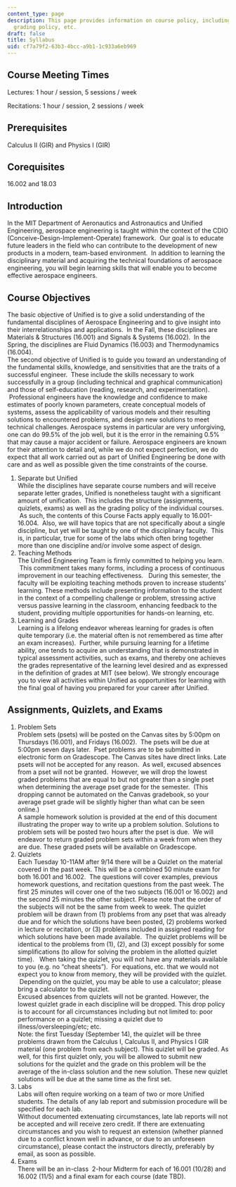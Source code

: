 ```yaml
---
content_type: page
description: This page provides information on course policy, including course objectives,
  grading policy, etc.
draft: false
title: Syllabus
uid: cf7a79f2-63b3-4bcc-a9b1-1c933a6eb969
---
```

## Course Meeting Times

Lectures: 1 hour / session, 5 sessions / week

Recitations: 1 hour / session, 2 sessions / week

## Prerequisites

Calculus II (GIR) and Physics I (GIR)

## Corequisites

16.002 and 18.03

## Introduction

In the MIT Department of Aeronautics and Astronautics and Unified Engineering, aerospace engineering is taught within the context of the CDIO (Conceive-Design-Implement-Operate) framework.  Our goal is to educate future leaders in the field who can contribute to the development of new products in a modern, team-based environment.  In addition to learning the disciplinary material and acquiring the technical foundations of aerospace engineering, you will begin learning skills that will enable you to become effective aerospace engineers.

## Course Objectives

The basic objective of Unified is to give a solid understanding of the fundamental disciplines of Aerospace Engineering and to give insight into their interrelationships and applications.  In the Fall, these disciplines are Materials & Structures (16.001) and Signals & Systems (16.002).  In the Spring, the disciplines are Fluid Dynamics (16.003) and Thermodynamics (16.004).       
The second objective of Unified is to guide you toward an understanding of the fundamental skills, knowledge, and sensitivities that are the traits of a successful engineer.  These include the skills necessary to work successfully in a group (including technical and graphical communication) and those of self-education (reading, research, and experimentation).  Professional engineers have the knowledge and confidence to make estimates of poorly known parameters, create conceptual models of systems, assess the applicability of various models and their resulting solutions to encountered problems, and design new solutions to meet technical challenges. Aerospace systems in particular are very unforgiving, one can do 99.5% of the job well, but it is the error in the remaining 0.5% that may cause a major accident or failure. Aerospace engineers are known for their attention to detail and, while we do not expect perfection, we do expect that all work carried out as part of Unified Engineering be done with care and as well as possible given the time constraints of the course. 

1. Separate but Unified      
    While the disciplines have separate course numbers and will receive separate letter grades, Unified is nonetheless taught with a significant amount of unification.  This includes the structure (assignments, quizlets, exams) as well as the grading policy of the individual courses.  As such, the contents of this Course Facts apply equally to 16.001-16.004.  Also, we will have topics that are not specifically about a single discipline, but yet will be taught by one of the disciplinary faculty.  This is, in particular, true for some of the labs which often bring together more than one discipline and/or involve some aspect of design.
2. Teaching Methods      
    The Unified Engineering Team is firmly committed to helping you learn.  This commitment takes many forms, including a process of continuous improvement in our teaching effectiveness.   During this semester, the faculty will be exploiting teaching methods proven to increase students’ learning. These methods include presenting information to the student in the context of a compelling challenge or problem, stressing active versus passive learning in the classroom, enhancing feedback to the student, providing multiple opportunities for hands-on learning, etc.
3. Learning and Grades      
    Learning is a lifelong endeavor whereas learning for grades is often quite temporary (i.e. the material often is not remembered as time after an exam increases).  Further, while pursuing learning for a lifetime ability, one tends to acquire an understanding that is demonstrated in typical assessment activities, such as exams, and thereby one achieves the grades representative of the learning level desired and as expressed in the definition of grades at MIT (see below). We strongly encourage you to view all activities within Unified as opportunities for learning with the final goal of having you prepared for your career after Unified.

## Assignments, Quizlets, and Exams 

1. Problem Sets    
    Problem sets (psets) will be posted on the Canvas sites by 5:00pm on Thursdays (16.001), and Fridays (16.002).  The psets will be due at 5:00pm seven days later.  Pset problems are to be submitted in electronic form on Gradescope. The Canvas sites have direct links. Late psets will not be accepted for any reason.  As well, excused absences from a pset will not be granted.  However, we will drop the lowest graded problems that are equal to but not greater than a single pset when determining the average pset grade for the semester.  (This dropping cannot be automated on the Canvas gradebook, so your average pset grade will be slightly higher than what can be seen online.)    
    A sample homework solution is provided at the end of this document illustrating the proper way to write up a problem solution. Solutions to problem sets will be posted two hours after the pset is due.  We will endeavor to return graded problem sets within a week from when they are due. These graded psets will be available on Gradescope.
2. Quizlets    
    Each Tuesday 10-11AM after 9/14 there will be a Quizlet on the material covered in the past week. This will be a combined 50 minute exam for both 16.001 and 16.002.  The questions will cover examples, previous homework questions, and recitation questions from the past week. The first 25 minutes will cover one of the two subjects (16.001 or 16.002) and the second 25 minutes the other subject. Please note that the order of the subjects will not be the same from week to week. The quizlet problem will be drawn from (1) problems from any pset that was already due and for which the solutions have been posted, (2) problems worked in lecture or recitation, or (3) problems included in assigned reading for which solutions have been made available.  The quizlet problems will be identical to the problems from (1), (2), and (3) except possibly for some simplifications (to allow for solving the problem in the allotted quizlet time).   When taking the quizlet, you will not have any materials available to you (e.g. no “cheat sheets”).  For equations, etc. that we would not expect you to know from memory, they will be provided with the quizlet.  Depending on the quizlet, you may be able to use a calculator; please bring a calculator to the quizlet.    
    Excused absences from quizlets will not be granted. However, the lowest quizlet grade in each discipline will be dropped. This drop policy is to account for all circumstances including but not limited to: poor performance on a quizlet; missing a quizlet due to illness/oversleeping/etc; etc.    
    Note: the first Tuesday (September 14), the quizlet will be three problems drawn from the Calculus I, Calculus II, and Physics I GIR material (one problem from each subject). This quizlet will be graded. As well, for this first quizlet only, you will be allowed to submit new solutions for the quizlet and the grade on this problem will be the average of the in-class solution and the new solution. These new quizlet solutions will be due at the same time as the first set. 
3. Labs    
    Labs will often require working on a team of two or more Unified students. The details of any lab report and submission procedure will be specified for each lab.      
    Without documented extenuating circumstances, late lab reports will not be accepted and will receive zero credit. If there are extenuating circumstances and you wish to request an extension (whether planned due to a conflict known well in advance, or due to an unforeseen circumstance), please contact the instructors directly, preferably by email, as soon as possible.
4. Exams    
    There will be an in-class  2-hour Midterm for each of 16.001 (10/28) and 16.002 (11/5) and a final exam for each course (date TBD).